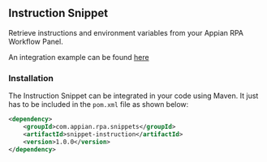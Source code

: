 ## Instruction Snippet

Retrieve instructions and environment variables from your Appian RPA Workflow Panel.

An integration example can be found [here](https://github.com/appianps/ps-plugin-appianrpa-Snippets/tree/master/snippets-examples/robot-snippet-instruction) 


### Installation

The Instruction Snippet can be integrated in your code using Maven. It just has to be included in the ```pom.xml``` file as shown below:
```xml
<dependency>
	<groupId>com.appian.rpa.snippets</groupId>
	<artifactId>snippet-instruction</artifactId>
	<version>1.0.0</version>
</dependency>
```
